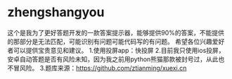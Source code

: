 # zhengshangyou
这个是我为了更好答题开发的一款答案提示器，能够提供90%的答案，不能提供的那部分是无法匹配，可能识别有问题可能代码写的有问题。
希望各位兴趣爱好者可以提供宝贵意见和建议。
1.使用投屏app：快投屏
2.目前我只使用ios投屏，安卓自动答题是否有风险未知，因为我之前用python熊猫那款被封号过，从此也不冒风险。
3.题库来源：https://github.com/ztianming/xuexi.cn
